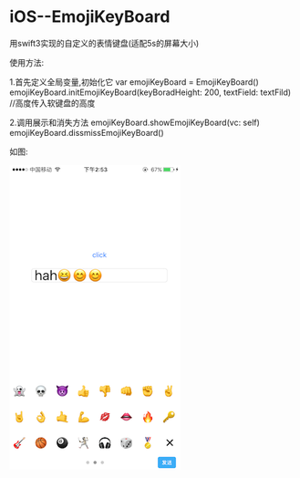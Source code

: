 # iOS--EmojiKeyBoard
用swift3实现的自定义的表情键盘(适配5s的屏幕大小)

使用方法:


1.首先定义全局变量,初始化它 
 var emojiKeyBoard = EmojiKeyBoard()
 emojiKeyBoard.initEmojiKeyBoard(keyBoradHeight: 200, textField: textFild) //高度传入软键盘的高度
 
 
2.调用展示和消失方法
  emojiKeyBoard.showEmojiKeyBoard(vc: self)
  emojiKeyBoard.dissmissEmojiKeyBoard()
  
  
  如图:
  
![img](https://github.com/15764238232/iOS--EmojiKeyBoard/blob/master/EasyChatBar/screenShots/IMG_1787.PNG)
